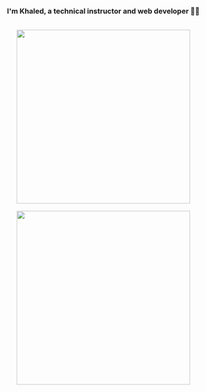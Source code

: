 ### <div align="center">I'm Khaled, a technical instructor and web developer 👨‍💻</div>  
<br/>

<div align="center">
    <img width=400 align="center" src="https://github-readme-stats.vercel.app/api/top-langs/?username=khaledalabssi&hide_progress=true">
</div>

<br />

<div align="center">
    <img width=400 align="center" src="https://github-readme-stats.vercel.app/api?username=khaledalabssi&show_icons=true">
</div>